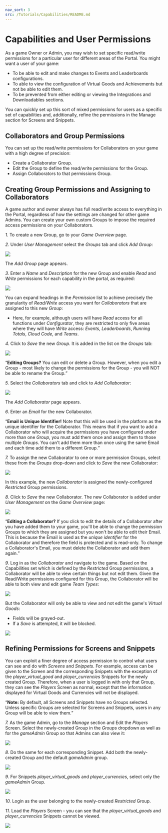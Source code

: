 ```yaml
---
nav_sort: 3
src: /Tutorials/Capabilities/README.md
---
```


# Capabilities and User Permissions

As a game Owner or Admin, you may wish to set specific read/write permissions for a particular user for different areas of the Portal. You might want a user of your game:
* To be able to edit and make changes to Events and Leaderboards configurations.
* To able to view the configuration of Virtual Goods and Achievements but not be able to edit them.
* To be prevented from either editing or viewing the Integrations and Downloadables sections.

You can quickly set up this sort of mixed permissions for users as a specific set of capabilities and, additionally, refine the permissions in the Manage section for Screens and Snippets.

## Collaborators and Group Permissions

You can set up the read/write permissions for Collaborators on your game with a high degree of precision:
* Create a Collaborator Group.
* Edit the Group to define the read/write permissions for the Group.
* Assign Collaborators to that permissions Group.

## Creating Group Permissions and Assigning to Collaborators

A game author and owner always has full read/write access to everything in the Portal, regardless of how the settings are changed for other game Admins. You can create your own custom Groups to impose the required access permissions on your Collaborators.

*1.* To create a new Group, go to your *Game Overview* page.

*2.* Under *User Management* select the *Groups* tab and click *Add Group*:

![](img/12.png)

The *Add Group* page appears.

*3.* Enter a *Name* and *Description* for the new Group and enable *Read* and *Write* permissions for each capability in the portal, as required:

![](img/13.png)

You can expand headings in the *Permission* list to achieve precisely the granularity of *Read/Write* access you want for *Collaborators* that are assigned to this new *Group*:
* Here, for example, although users will have *Read* access for all functions under *Configurator*, they are restricted to only five areas where they will have *Write* access: *Events*, *Leaderboards*, *Running Totals*, *Cloud Code*, and *Teams*.

*4.* Click to *Save* the new *Group*. It is added in the list on the *Groups* tab:

![](img/14.png)

<q>**Editing Groups?** You can edit or delete a Group. However, when you edit a Group - most likely to change the permissions for the Group - you will NOT be able to rename the Group.</q>

*5.* Select the *Collaborators* tab and click to *Add Collaborator*:

![](img/15.png)

The *Add Collaborator* page appears.

*6.* Enter an *Email* for the new Collaborator.

<q>**Email is Unique Identifier!** Note that this will be used in the platform as the unique identifier for the Collaborator. This means that if you want to add a Collaborator who will acquire the permissions you have configured under more than one *Group*, you must add them once and assign them to those multiple *Groups*. You can't add them more than once using the same Email and each time add them to a different Group.</q>

*7.* To assign the new Collaborator to one or more permission Groups, select these from the *Groups* drop-down and click to *Save* the new Collaborator:

![](img/16.png)

In this example, the new *Collaborator* is assigned the newly-configured *Restricted* Group permissions.

*8.* Click to *Save* the new Collaborator. The new Collaborator is added under *User Management* on the *Game Overview* page:

![](img/17.png)

<q>**Editing a Collaborator?** If you click to edit the details of a Collaborator after you have added them to your game, you'll be able to change the permission Groups to which they are assigned but you won't be able to edit their Email. This is because the Email is used as the *unique identifier* for the Collaborator and therefore the field is protected and is read-only. To change a Collaborator's Email, you must delete the Collaborator and add them again.</q>

*9.* Log in as the *Collaborator* and navigate to the game. Based on the Capabilities set which is defined by the *Restricted* Group permissions, a Collaborator will be able to view certain things but not edit them. Given the Read/Write permissions configured for this Group, the Collaborator will be able to both view and edit game *Team Types*:

![](img/18.png)

But the Collaborator will only be able to view and not edit the game's *Virtual Goods*:
* Fields will be grayed-out.
* If a *Save* is attempted, it will be blocked.

![](img/19.png)

## Refining Permissions for Screens and Snippets

You can exploit a finer degree of access permission to control what users can see and do with *Screens* and *Snippets*. For example, access can be given to the Screen and the corresponding Snippets with the exception of the *player_virtual_good* and *player_currencies* Snippets for the newly created Group. Therefore, when a user is logged in with only that Group, they can see the *Players* Screen as normal, except that the information displayed for Virtual Goods and Currencies will not be displayed.

<q>**Note:** By default, all Screens and Snippets have no Groups selected. Unless specific Groups are selected for Screens and Snippets, users in any Group will be able to view them.</q>

*7.* As the game Admin, go to the *Manage* section and Edit the *Players* Screen. Select the newly-created Group in the *Groups* dropdown as well as for the *gameAdmin* Group so that Admins can also view it:

![](img/20.png)

*8.* Do the same for each corresponding Snippet. Add both the newly-created Group and the default *gameAdmin* group.

![](img/21.png)

*9.* For Snippets *player_virtual_goods* and *player_currencies*, select only the *gameAdmin* Group.

![](img/22.png)

*10.* Login as the user belonging to the newly-created *Restricted* Group.

*11.* Load the *Players* Screen - you can see that the *player_virtual_goods* and *player_currencies* Snippets cannot be viewed.

![](img/23.png)
